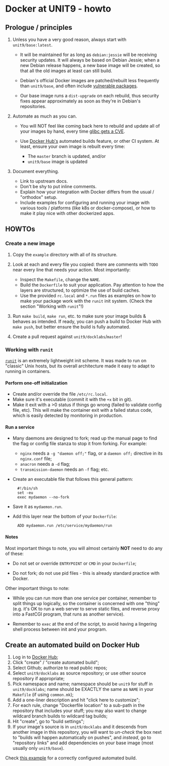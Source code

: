# Docker at UNIT9 - howto

## Prologue / principles

1. Unless you have a very good reason, always start with
   `unit9/base:latest`.

    - It will be maintained for as long as `debian:jessie` will be
      receiving security updates. It will always be based on Debian
      Jessie; when a new Debian release happens, a new base image will
      be created, so that all the old images at least can still build.

    - Debian's official Docker images are patched/rebuilt less
      frequently than `unit9/base`, and often include
      [vulnerable packages][docker-debian-jessie-security].

    - Our base image runs a `dist-upgrade` on each rebuild, thus
      security fixes appear approximately as soon as they're in
      Debian's repositories.

2. Automate as much as you can.

    - You will NOT feel like coming back here to rebuild and update
      all of your images by hand, every time
      [glibc gets a CVE][glibc-cve].

    - Use [Docker Hub's][dockerhub] automated builds feature, or other
      CI system. At least, ensure your own image is rebuilt every
      time:

        - The `master` branch is updated, and/or
        - `unit9/base` image is updated

3. Document everything.

    - Link to upstream docs.
    - Don't be shy to put inline comments.
    - Explain how your integration with Docker differs from the usual
      / "orthodox" setup.
    - Include examples for configuring and running your image with
      various tools / platforms (like k8s or docker-compose), or how
      to make it play nice with other dockerized apps.

[dockerhub]: https://hub.docker.com/
[docker-debian-jessie-security]: https://hub.docker.com/r/library/debian/tags/jessie/
[glibc-cve]: https://security-tracker.debian.org/tracker/source-package/glibc

## HOWTOs

### Create a new image

1. Copy the `example` directory with all of its structure.

2. Look at each and every file you copied: there are comments with
   `TODO` near every line that needs your action. Most importantly:

    - Inspect the `Makefile`, change the `NAME`.
    - Build the `Dockerfile` to suit your application. Pay attention
      to how the layers are structured, to optimize the use of build
      caches.
    - Use the provided `rc.local` and `*.run` files as examples on how
      to make your package work with the `runit` init system. (Check
      the section "Working with `runit`"!)

3. Run `make build`, `make run`, etc. to make sure your image builds &
   behaves as intended. If ready, you can push a build to Docker Hub
   with `make push`, but better ensure the build is fully automated.

4. Create a pull request against `unit9/docklabs`/`master`!

### Working with `runit`

[`runit`](http://smarden.org/runit/) is an extremely lightweight init
scheme. It was made to run on "classic" Unix hosts, but its overall
architecture made it easy to adapt to running in containers.

#### Perform one-off initialization

- Create and/or override the file `/etc/rc.local`.
- Make sure it's executable (commit it with the `+x` bit in git).
- Make it exit with a >0 status if things go wrong (failed to validate
  config file, etc). This will make the container exit with a failed
  status code, which is easily detected by monitoring in production.

#### Run a service

- Many daemons are designed to fork; read up the manual page to find
  the flag or config file stanza to stop it from forking. For example:

    - `nginx` needs a `-g "daemon off;"` flag, or a `daemon off;`
      directive in its `nginx.conf` file;
    - `anacron` needs a `-d` flag;
    - `transmission-daemon` needs an `-f` flag; etc.

- Create an executable file that follows this general pattern:

        #!/bin/sh
        set -eu
        exec mydaemon --no-fork

- Save it as `mydaemon.run`.

- Add this layer near the bottom of your `Dockerfile`:

        ADD mydaemon.run /etc/service/mydaemon/run

#### Notes

Most important things to note, you will almost certainly **NOT** need
to do any of these:

- Do not set or override `ENTRYPOINT` or `CMD` in your `Dockerfile`;

- Do not fork; do not use pid files - this is already standard
  practice with Docker.

Other important things to note:

- While you can run more than one service per container, remember to
  split things up logically, so the container is concerned with one
  "thing" (e.g. it's OK to run a web server to serve static files, and
  reverse proxy into a FastCGI program, that runs as another service).

- Remember to `exec` at the end of the script, to avoid having a
  lingering shell process between init and your program.

## Create an automated build on Docker Hub

1. Log in to [Docker Hub][dockerhub];
2. Click "create" / "create automated build";
3. Select Github; authorize to read public repos;
4. Select `unit9/docklabs` as source repository; or use other source
   repository if appropriate;
5. Pick namespace and name; namespace should be `unit9` for stuff in
   `unit9/docklabs`; name should be EXACTLY the same as `NAME` in your
   `Makefile` (if using `common.mk`);
6. Add a one-liner description and hit "click here to customize";
7. For each rule, change "Dockerfile location" to a sub-path in the
   repository that includes your stuff; you may also want to change
   wildcard branch builds to wildcard tag builds;
8. Hit "create", go to "build settings";
9. If your image's source is in `unit9/docklabs` and it descends from
   another image in this repository, you will want to *un-check* the
   box next to "builds will happen automatically on pushes", and
   *instead*, go to "repository links" and add dependencies on your
   base image (most usually only `unit9/base`).

Check [this example][dockerhub-example] for a correctly configured
automated build.

[dockerhub-example]: https://hub.docker.com/r/unit9/example/~/settings/automated-builds/
